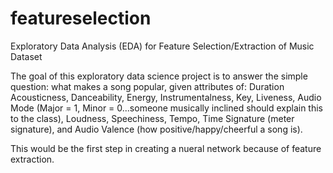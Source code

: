 # featureselection
Exploratory Data Analysis (EDA) for Feature Selection/Extraction of Music Dataset

The goal of this exploratory data science project is to answer the simple question: what makes a song popular, given attributes of: Duration
Acousticness, Danceability, Energy, Instrumentalness, Key, Liveness, Audio Mode (Major = 1, Minor = 0...someone musically inclined should explain this to the class), Loudness, Speechiness, Tempo, Time Signature (meter signature), and Audio Valence (how positive/happy/cheerful a song is). 

This would be the first step in creating a nueral network because of feature extraction. 


